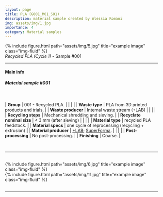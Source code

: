 ```yaml
---
layout: page
title: PLA (G001_M01_S01)
description: material sample created by Alessia Romani
img: assets/img/1.jpg
importance: 4
category: Material samples
---
```

<div class="row">
    <div class="col-sm mt-3 mt-md-0">
        {% include figure.html path="assets/img/5.jpg" title="example image" class="img-fluid" %}
    </div>
</div>
<div class="caption">
    <i>Recycled PLA (Cycle 1)</i> - Sample #001
</div>

<hr>
<h4><b>Main info</b></h4>
<h5>Material sample #001</h5>
<br>

| <b>Group</b>       | 001 - Recycled PLA. |
|    |     |
| <b>Waste type</b>       | PLA from 3D printed products and trials.     |
| <b>Waste producer</b>    | Internal waste stream (+LAB)      |
|    |     |
| <b>Recycling steps</b>      | Mechanical shredding and sieving.     |
| <b>Recyclate nominal size</b>    | < 3 mm (after sieving)     |
|    |     |
| <b>Material type</b>       | recycled PLA feedstock.     |
| <b>Material specs</b>   | one cycle of reprocessing (recycling + extrusion)     |
| <b>Material producer</b>    | [+LAB](piulab.it); [SuperForma](https://superforma.xyz/).    |
|    |     |
| <b>Post-processing</b>   | No post-processing.    |
| <b>Finishing</b>    | Coarse.   |

<br>
<hr>
<br>


<div class="row justify-content-sm-center">
    <div class="col-sm-8 mt-3 mt-md-0">
        {% include figure.html path="assets/img/6.jpg" title="example image" class="img-fluid" %}
    </div>
    <div class="col-sm-4 mt-3 mt-md-0">
        {% include figure.html path="assets/img/11.jpg" title="example image" class="img-fluid" %}
    </div>
</div>
<br>
<hr>
